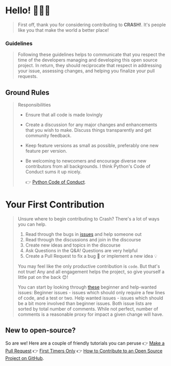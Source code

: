 # Hello! 🦏🦏🦏

>First off, thank you for considering contributing to **CRASH!**. It's people like you that make the world a better place!

### Guidelines

>Following these guidelines helps to communicate that you respect the time of the developers managing and developing this open source project. In return, they should reciprocate that respect in addressing your issue, assessing changes, and helping you finalize your pull requests.

## Ground Rules

> Responsibilities
> * Ensure that all code is made lovingly
> * Create a discussion for any major changes and enhancements that you wish to make. Discuss things transparently and get community feedback.
> * Keep feature versions as small as possible, preferably one new feature per version.
> * Be welcoming to newcomers and encourage diverse new contributors from all backgrounds. I think Python's Code of Conduct sums it up nicely.
>
>   👉 [Python Code of Conduct](https://www.python.org/psf/codeofconduct/).



# Your First Contribution

> Unsure where to begin contributing to Crash? There's a lot of ways you can help.
>
> 1. Read through the bugs in [issues](https://github.com/clicketyclackety/Crash/issues?q=is%3Aissue+is%3Aopen+sort%3Aupdated-desc) and help someone out
> 2. Read through the discussions and join in the discourse
> 3. Create new ideas and topics in the discourse
> 4. Ask Questions in the Q&A! Questions are very helpful
> 5. Create a Pull Request to fix a bug 🐛 or implement a new idea 💡
>
> You may feel like the only productive contribution is `code`. But that's not true! Any and all engagement helps the project, so give yourself a little pat on the back 😊!
>
> You can start by looking through [these](https://github.com/clicketyclackety/Crash/labels/Beginner%20issues) beginner and help-wanted issues:
> Beginner issues - issues which should only require a few lines of code, and a test or two.
> Help wanted issues - issues which should be a bit more involved than beginner issues.
> Both issue lists are sorted by total number of comments. While not perfect, number of comments is a reasonable proxy for impact a given change will have.

## New to open-source?

So are we! Here are a couple of friendly tutorials you can peruse
👉 [Make a Pull Request](http://makeapullrequest.com)
👉  [First Timers Only](http://www.firsttimersonly.com/)
👉  [How to Contribute to an Open Source Project on GitHub](https://egghead.io/series/how-to-contribute-to-an-open-source-project-on-github).
